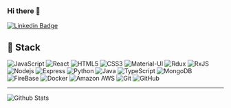 ### Hi there 👋


[![Linkedin Badge](https://img.shields.io/badge/-George%20Livas-blue?style=flat-square&logo=Linkedin&logoColor=white&link=https://www.linkedin.com/in/george-livas-12744987/)](https://www.linkedin.com/in/george-livas-12744987/)

## 🚀 Stack

![JavaScript](https://img.shields.io/badge/-JavaScript-black?style=flat-square&logo=javascript)
![React](https://img.shields.io/badge/-React-black?style=flat-square&logo=react)
![HTML5](https://img.shields.io/badge/-HTML5-E34F26?style=flat-square&logo=html5&logoColor=white)
![CSS3](https://img.shields.io/badge/-CSS3-1572B6?style=flat-square&logo=css3)
![Material-UI](https://img.shields.io/badge/material%20ui%20-%230081CB.svg?&style=flat-square&logo=material-ui&logoColor=white)
![Rdux](https://img.shields.io/badge/redux%20-%23593d88.svg?&style=flat-square&logo=redux&logoColor=white)
![RxJS](https://img.shields.io/badge/rxjs-%23B7178C.svg?&style=flat-square&logo=reactivex&logoColor=white)
![Nodejs](https://img.shields.io/badge/-Nodejs-black?style=flat-square&logo=Node.js)
![Express](https://img.shields.io/badge/express.js%20-%23404d59.svg?&style=flat-square)
![Python](https://img.shields.io/badge/-Python-black?style=flat-square&logo=Python)
![Java](https://img.shields.io/badge/-java-E34A86?style=flat-square&logo=java)
![TypeScript](https://img.shields.io/badge/-TypeScript-007ACC?style=flat-square&logo=typescript)
![MongoDB](https://img.shields.io/badge/-MongoDB-black?style=flat-square&logo=mongodb)
![FireBase](https://img.shields.io/badge/firebase%20-%23039BE5.svg?&style=flat-square&logo=firebase)
![Docker](https://img.shields.io/badge/-Docker-black?style=flat-square&logo=docker)
![Amazon AWS](https://img.shields.io/badge/Amazon%20AWS-232F3E?style=flat-square&logo=amazon-aws)
![Git](https://img.shields.io/badge/-Git-black?style=flat-square&logo=git)
![GitHub](https://img.shields.io/badge/-GitHub-181717?style=flat-square&logo=github)

---

![Github Stats](https://github-readme-stats.vercel.app/api?username=georgelivas&count_private=true&show_icons=true&include_all_commits=true&theme=radical)

<!--
**georgelivas/georgelivas** is a ✨ _special_ ✨ repository because its `README.md` (this file) appears on your GitHub profile.

Here are some ideas to get you started:

- 🔭 I’m currently working on ...
- 🌱 I’m currently learning ...
- 👯 I’m looking to collaborate on ...
- 🤔 I’m looking for help with ...
- 💬 Ask me about ...
- 📫 How to reach me: ...
- 😄 Pronouns: ...
- ⚡ Fun fact: ...
-->
